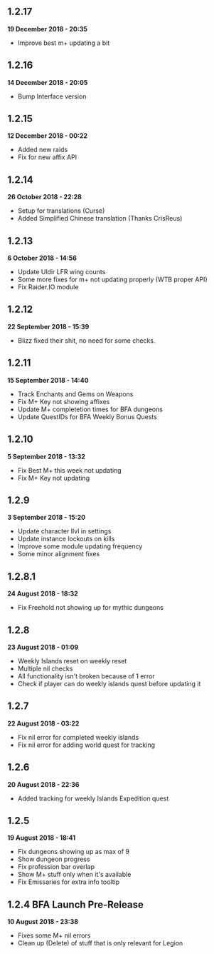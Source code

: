 1.2.17
----
**19 December 2018 - 20:35**

- Improve best m+ updating a bit

1.2.16
----
**14 December 2018 - 20:05**

- Bump Interface version

1.2.15
----
**12 December 2018 - 00:22**

- Added new raids
- Fix for new affix API

1.2.14
----
**26 October 2018 - 22:28**

- Setup for translations (Curse)
- Added Simplified Chinese translation (Thanks CrisReus)

1.2.13
----
**6 October 2018 - 14:56**

- Update Uldir LFR wing counts
- Some more fixes for m+ not updating properly (WTB proper API)
- Fix Raider.IO module

1.2.12
----
**22 September 2018 - 15:39**

- Blizz fixed their shit, no need for some checks.

1.2.11
----
**15 September 2018 - 14:40**

- Track Enchants and Gems on Weapons
- Fix M+ Key not showing affixes
- Update M+ completetion times for BFA dungeons
- Update QuestIDs for BFA Weekly Bonus Quests

1.2.10
----
**5 September 2018 - 13:32**

- Fix Best M+ this week not updating
- Fix M+ Key not updating

1.2.9
----
**3 September 2018 - 15:20**

- Update character Ilvl in settings
- Update instance lockouts on kills
- Improve some module updating frequency
- Some minor alignment fixes

1.2.8.1
----
**24 August 2018 - 18:32**

- Fix Freehold not showing up for mythic dungeons

1.2.8
----
**23 August 2018 - 01:09**

- Weekly Islands reset on weekly reset
- Multiple nil checks
- All functionality isn't broken because of 1 error
- Check if player can do weekly islands quest before updating it

1.2.7
----
**22 August 2018 - 03:22**

- Fix nil error for completed weekly islands
- Fix nil error for adding world quest for tracking

1.2.6
----
**20 August 2018 - 22:36**

- Added tracking for weekly Islands Expedition quest

1.2.5
----
**19 August 2018 - 18:41**

- Fix dungeons showing up as max of 9
- Show dungeon progress
- Fix profession bar overlap
- Show M+ stuff only when it's available
- Fix Emissaries for extra info tooltip

1.2.4 BFA Launch Pre-Release
----
**10 August 2018 - 23:38**

- Fixes some M+ nil errors
- Clean up (Delete) of stuff that is only relevant for Legion